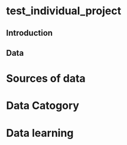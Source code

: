 # test_individual_project

## Introduction

## Data

# Sources of data

# Data Catogory

# Data learning
